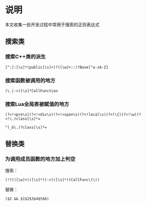 # 说明

本文收集一些开发过程中常用于搜索的正则表达式

## 搜索类

### 搜索C++类的派生
```
[^:]:[\s]*(public[\s]+)?([\w]+::)?Base[^a-zA-Z]
```

### 搜索函数被调用的地方
```
(\.|->)[\s]*CallFunction
```

### 搜索Lua全局表被赋值的地方
```
(?<!<pre\s)(?<!<div\s)(?<!<span\s)(?<!local\s)(?<!\{)(?<!\w)(?<!\.)class[\s]*=
```


```
^(_G\.)?class[\s]*=
```


## 替换类

### 为调用成员函数的地方加上判空
搜索：
```
(!?)([\w]+)([\s]*)(->)([\s]*)(CallFunc\(\))
```
替换：
```
($2 && $1$2$3$4$5$6)
```
